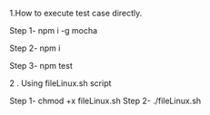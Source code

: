 1.How to execute test case directly.

Step 1- npm i -g mocha

Step 2- npm i

Step 3- npm test



2 . Using fileLinux.sh script

Step 1- chmod +x fileLinux.sh
Step 2- ./fileLinux.sh
